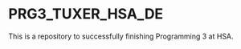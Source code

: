 PRG3_TUXER_HSA_DE
=================

This is a repository to successfully finishing Programming 3 at HSA.

